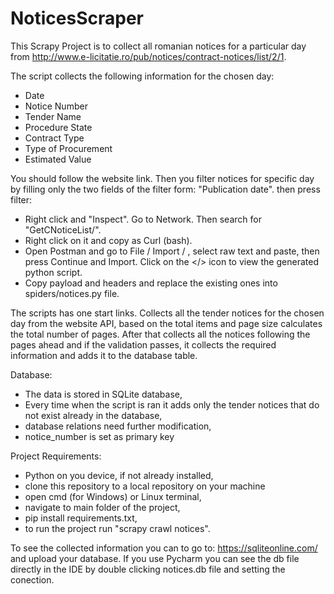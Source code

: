 # NoticesScraper

This Scrapy Project is to collect all romanian notices for a particular day from http://www.e-licitatie.ro/pub/notices/contract-notices/list/2/1.

The script collects the following information for the chosen day:

- Date
- Notice Number
- Tender Name
- Procedure State
- Contract Type
- Type of Procurement
- Estimated Value

You should follow the website link. Then you filter notices for specific day by filling only the two fields of the filter form: "Publication date".
then press filter:
  - Right click and "Inspect". Go to Network. Then search for "GetCNoticeList/".
  - Right click on it and copy as Curl (bash).
  - Open Postman and go to File / Import / , select raw text and paste, then press Continue and Import. Click on the </> icon to view the generated python script.
  - Copy payload and headers and replace the existing ones into spiders/notices.py file.


The scripts has one start links. Collects all the tender notices for the chosen day from the website API, based on the total items and page size calculates the total number of pages. 
After that collects all the notices following the pages ahead and if the validation passes, it collects the required information and adds it to the database table.


Database:

  - The data is stored in SQLite database,
  - Every time when the script is ran it adds only the tender notices that do not exist already in the database,
  - database relations need further modification,
  - notice_number is set as primary key

Project Requirements:
   -  Python on you device, if not already installed,
   - clone this repository to a local repository on your machine
   - open cmd (for Windows) or Linux terminal,
   - navigate to main folder of the project,
   - pip install requirements.txt,
   - to run the project run "scrapy crawl notices".

To see the collected information you can to go to: https://sqliteonline.com/ and upload your database.
If you use Pycharm you can see the db file directly in the IDE by double clicking notices.db file and setting the conection. 
